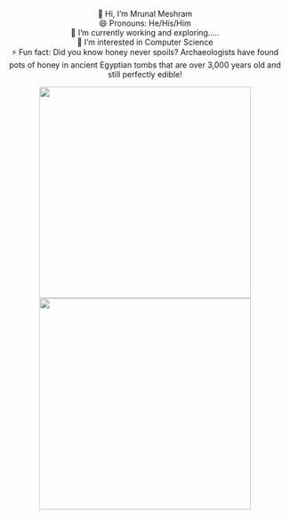 <p align="center"> 
  👋 Hi, I’m Mrunal Meshram <br />
  😄 Pronouns: He/His/Him <br />
  🔭 I’m currently working and exploring..... <br />
  👀 I’m interested in Computer Science <br />
  ⚡ Fun fact: Did you know honey never spoils? Archaeologists have found pots of honey in ancient Egyptian tombs that are over 3,000 years old and still perfectly edible! <br />
</p>

<!---
Mrunal-BTS/Mrunal-BTS is a ✨ special ✨ repository because its `README.md` (this file) appears on your GitHub profile.
You can click the Preview link to take a look at your changes.
--->
<p align="center">  
<span align='center'>
  <a href="#"><img src="https://github-readme-stats.vercel.app/api?username=Mrunal-BTS&show_icons=true&count_private=true&theme=dark" width="380"></a>
</span>
<span align='center'>
  <a href="#"><img src="https://github-readme-stats.vercel.app/api/top-langs/?username=Mrunal-BTS&layout=compact&theme=dark" width="380"></a>
</span>
</p>
